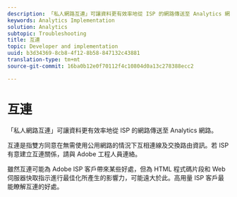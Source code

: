```yaml
---
description: 「私人網路互連」可讓資料更有效率地從 ISP 的網路傳送至 Analytics 網路。
keywords: Analytics Implementation
solution: Analytics
subtopic: Troubleshooting
title: 互連
topic: Developer and implementation
uuid: b3d34369-8cb8-4f12-8b58-847132c43881
translation-type: tm+mt
source-git-commit: 16ba0b12e0f70112f4c10804d0a13c278388ecc2

---
```



# 互連

「私人網路互連」可讓資料更有效率地從 ISP 的網路傳送至 Analytics 網路。

互連是指雙方同意在無需使用公用網路的情況下互相連線及交換路由資訊。若 ISP 有意建立互連關係，請與 Adobe 工程人員連絡。

雖然互連可能為 Adobe ISP 客戶帶來某些好處，但為 HTML 程式碼片段和 Web 伺服器快取指示進行最佳化所產生的影響力，可能遠大於此。高用量 ISP 客戶最能瞭解互連的好處。
